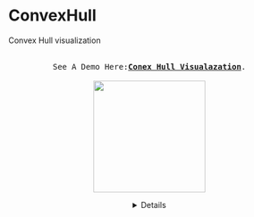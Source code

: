 # ConvexHull
Convex Hull visualization 



  <p align="center">
  <br>
  <samp>
    See A Demo Here:<b><a rel="nofollow noopener noreferrer" target="_blank" href="http://idanke.mysoft.jce.ac.il/ConvexHull/">Conex Hull Visualazation</a></b>.
  </samp>
  <br>
  <br>
 
   <img src="http://idanke.mysoft.jce.ac.il/Assests/ConexHull.jpeg" width="200"/>
  </p>
  
  <details align="center">
 
  Building a website for the association using WordPress platform.
  <br>
  
  Participantes: 
  <br>
  
 Idan Kelman -idankelman - designer <br>
 Elad David  - eladdavid5  -validaton <br> 
 Ofek Zada -ofekzada  -programmer <br>
 Inbar Shmaya - inbarshmaya - project manager & client communication <br>
  
  
  לעוף על התואר מציעה לסטודנטים עם מוגבלויות שונות הזדמנות להשתייך לקהילה

  </details>

